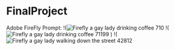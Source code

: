# FinalProject

Adobe FireFly
Prompt:
!(![Firefly a gay lady drinking coffee 710](https://github.com/Towela3/FinalProject/assets/112038406/4f2f2652-0171-4008-93ce-e070c204a0c4) !(![Firefly a gay lady drinking coffee 71199](https://github.com/Towela3/FinalProject/assets/112038406/89e9552d-9e35-4486-a0c3-0d5430018498)
) !(![Firefly a gay lady walking down the street 42812](https://github.com/Towela3/FinalProject/assets/112038406/57752a09-9a80-4787-9675-bb43ddaa591f)


